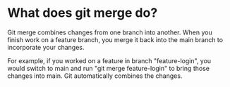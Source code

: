 # What does git merge do?

Git merge combines changes from one branch into another. When you finish work on a feature branch, you merge it back into the main branch to incorporate your changes.

For example, if you worked on a feature in branch "feature-login", you would switch to main and run "git merge feature-login" to bring those changes into main. Git automatically combines the changes.
